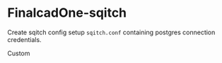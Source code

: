 # FinalcadOne-sqitch

Create sqitch config setup `sqitch.conf` containing postgres connection credentials.

Custom


